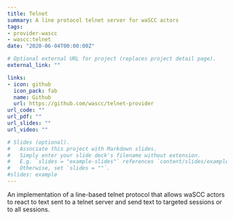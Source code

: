```yaml
---
title: Telnet
summary: A line protocol telnet server for waSCC actors
tags:
- provider-wascc
- wascc:telnet
date: "2020-06-04T00:00:00Z"

# Optional external URL for project (replaces project detail page).
external_link: ""

links:
- icon: github
  icon_pack: fab
  name: Github
  url: https://github.com/wascc/telnet-provider
url_code: ""
url_pdf: ""
url_slides: ""
url_video: ""

# Slides (optional).
#   Associate this project with Markdown slides.
#   Simply enter your slide deck's filename without extension.
#   E.g. `slides = "example-slides"` references `content/slides/example-slides.md`.
#   Otherwise, set `slides = ""`.
#slides: example
---
```


An implementation of a line-based telnet protocol that allows waSCC actors to react to text sent to a telnet server and send text to targeted sessions or to all sessions.